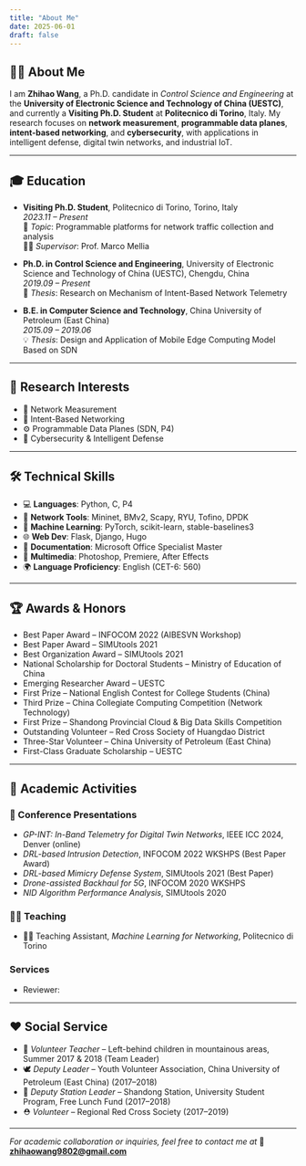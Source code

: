 ```yaml
---
title: "About Me"
date: 2025-06-01
draft: false
---
```


## 👨‍🎓 About Me

I am **Zhihao Wang**, a Ph.D. candidate in *Control Science and Engineering* at the **University of Electronic Science and Technology of China (UESTC)**, and currently a **Visiting Ph.D. Student** at **Politecnico di Torino**, Italy. My research focuses on **network measurement**, **programmable data planes**, **intent-based networking**, and **cybersecurity**, with applications in intelligent defense, digital twin networks, and industrial IoT.

---

## 🎓 Education

- **Visiting Ph.D. Student**, Politecnico di Torino, Torino, Italy  
  *2023.11 – Present*  
  🔬 *Topic*: Programmable platforms for network traffic collection and analysis  
  👨‍🏫 *Supervisor*: Prof. Marco Mellia

- **Ph.D. in Control Science and Engineering**, University of Electronic Science and Technology of China (UESTC), Chengdu, China  
  *2019.09 – Present*  
  📘 *Thesis*: Research on Mechanism of Intent-Based Network Telemetry

- **B.E. in Computer Science and Technology**, China University of Petroleum (East China)  
  *2015.09 – 2019.06*  
  💡 *Thesis*: Design and Application of Mobile Edge Computing Model Based on SDN

---

## 🔬 Research Interests

- 📡 Network Measurement  
- 🧠 Intent-Based Networking  
- ⚙️ Programmable Data Planes (SDN, P4)  
- 🔐 Cybersecurity & Intelligent Defense  

---

## 🛠️ Technical Skills

- 💻 **Languages**: Python, C, P4  
- 🧪 **Network Tools**: Mininet, BMv2, Scapy, RYU, Tofino, DPDK  
- 🤖 **Machine Learning**: PyTorch, scikit-learn, stable-baselines3  
- 🌐 **Web Dev**: Flask, Django, Hugo
- 📝 **Documentation**: Microsoft Office Specialist Master   
- 🎨 **Multimedia**: Photoshop, Premiere, After Effects 
- 🌍 **Language Proficiency**: English (CET-6: 560)

---

## 🏆 Awards & Honors

- Best Paper Award – INFOCOM 2022 (AIBESVN Workshop)  
- Best Paper Award – SIMUtools 2021  
- Best Organization Award – SIMUtools 2021  
- National Scholarship for Doctoral Students – Ministry of Education of China  
- Emerging Researcher Award – UESTC  
- First Prize – National English Contest for College Students (China)  
- Third Prize – China Collegiate Computing Competition (Network Technology)  
- First Prize – Shandong Provincial Cloud & Big Data Skills Competition  
- Outstanding Volunteer – Red Cross Society of Huangdao District  
- Three-Star Volunteer – China University of Petroleum (East China) 
- First-Class Graduate Scholarship – UESTC

---

## 📢 Academic Activities

### 🎤 Conference Presentations

- *GP-INT: In-Band Telemetry for Digital Twin Networks*, IEEE ICC 2024, Denver (online)  
- *DRL-based Intrusion Detection*, INFOCOM 2022 WKSHPS (Best Paper Award)  
- *DRL-based Mimicry Defense System*, SIMUtools 2021 (Best Paper)  
- *Drone-assisted Backhaul for 5G*, INFOCOM 2020 WKSHPS  
- *NID Algorithm Performance Analysis*, SIMUtools 2020  

### 👨‍🏫 Teaching

- 👨‍🏫 Teaching Assistant, *Machine Learning for Networking*, Politecnico di Torino

### Services

- Reviewer:

---

## ❤️ Social Service

- 🧒 *Volunteer Teacher* – Left-behind children in mountainous areas, Summer 2017 & 2018 (Team Leader)  
- 🕊️ *Deputy Leader* – Youth Volunteer Association, China University of Petroleum (East China) (2017–2018)  
- 🌟 *Deputy Station Leader* – Shandong Station, University Student Program, Free Lunch Fund (2017–2018)  
- ⛑️ *Volunteer* – Regional Red Cross Society (2017–2019)  

---

*For academic collaboration or inquiries, feel free to contact me at* 📧 **zhihaowang9802@gmail.com**
